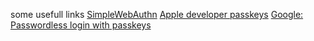 some usefull links
[SimpleWebAuthn](https://simplewebauthn.dev/docs/packages/server#2-verify-authentication-response)
[Apple developer passkeys](https://developer.apple.com/passkeys/)
[Google: Passwordless login with passkeys](https://developers.google.com/identity/passkeys/)

